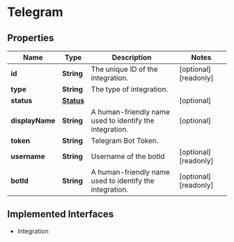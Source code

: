 

# Telegram

## Properties

Name | Type | Description | Notes
------------ | ------------- | ------------- | -------------
**id** | **String** | The unique ID of the integration. |  [optional] [readonly]
**type** | **String** | The type of integration. | 
**status** | [**Status**](Status.md) |  |  [optional]
**displayName** | **String** | A human-friendly name used to identify the integration. |  [optional]
**token** | **String** | Telegram Bot Token. | 
**username** | **String** | Username of the botId |  [optional] [readonly]
**botId** | **String** | A human-friendly name used to identify the integration. |  [optional] [readonly]


## Implemented Interfaces

* Integration


